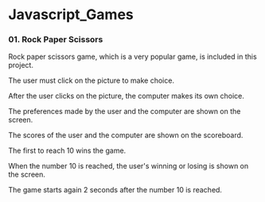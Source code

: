 # Javascript_Games
### 01. Rock Paper Scissors 
Rock paper scissors game, which is a very popular game, is included in this project.

The user must click on the picture to make choice.

After the user clicks on the picture, the computer makes its own choice.

The preferences made by the user and the computer are shown on the screen.

The scores of the user and the computer are shown on the scoreboard.

The first to reach 10 wins the game.

When the number 10 is reached, the user's winning or losing is shown on the screen.

The game starts again 2 seconds after the number 10 is reached.
